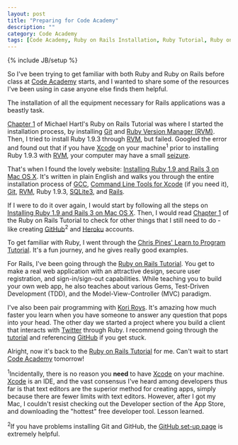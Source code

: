 ```yaml
---
layout: post
title: "Preparing for Code Academy"
description: ""
category: Code Academy
tags: [Code Academy, Ruby on Rails Installation, Ruby Tutorial, Ruby on Rails Tutorial]
---
```

{% include JB/setup %}


So I've been trying to get familiar with both Ruby and Ruby on Rails before class at [Code Academy](http://codeacademy.org/) starts, and I wanted to share some of the resources I've been using in case anyone else finds them helpful.

The installation of all the equipment necessary for Rails applications was a beastly task.

[Chapter 1](http://ruby.railstutorial.org/ruby-on-rails-tutorial-book?version=3.2#top) of Michael Hartl's Ruby on Rails Tutorial was where I started the installation process, by installing [Git](http://git-scm.com/) and [Ruby Version Manager (RVM)](http://beginrescueend.com/).  Then, I tried to install Ruby 1.9.3 through [RVM](http://beginrescueend.com/), but failed.  Googled the error and found out that if you have [Xcode](https://developer.apple.com/xcode/) on your machine<sup>1</sup> prior to installing Ruby 1.9.3 with [RVM](http://beginrescueend.com/), your computer may have a small [seizure](http://gifsoup.com/view/176062/computer-explodes-o.gif).  

That's when I found the lovely website: [Installing Ruby 1.9 and Rails 3 on Mac OS X](http://pragmaticstudio.com/blog/2010/9/23/install-rails-ruby-mac).  It's written in plain English and walks you through the entire installation process of [GCC](https://github.com/kennethreitz/osx-gcc-installer/downloads), [Command Line Tools for Xcode](https://developer.apple.com/downloads/) (if you need it), [Git](http://git-scm.com/), [RVM](http://beginrescueend.com/), Ruby 1.9.3, [SQLite3](http://www.sqlite.org/), and [Rails](http://rubyonrails.org/).  

If I were to do it over again, I would start by following all the steps on [Installing Ruby 1.9 and Rails 3 on Mac OS X](http://pragmaticstudio.com/blog/2010/9/23/install-rails-ruby-mac).  Then, I would read [Chapter 1](http://ruby.railstutorial.org/ruby-on-rails-tutorial-book?version=3.2#top) of the Ruby on Rails Tutorial to check for other things that I still need to do - like creating [GitHub](http://github.com)<sup>2</sup> and [Heroku](http://www.heroku.com/) accounts.  

To get familiar with Ruby, I went through the [Chris Pines' Learn to Program Tutorial](http://pine.fm/LearnToProgram/).  It's a fun journey, and he gives really good examples.

For Rails, I've been going through the [Ruby on Rails Tutorial](http://ruby.railstutorial.org/).  You get to make a real web application with an attractive design, secure user registration, and sign-in/sign-out capabilities.  While teaching you to build your own web app, he also teaches about various Gems, Test-Driven Development (TDD), and the Model-View-Controller (MVC) paradigm.

I've also been pair programming with [Kori Roys](http://koriroys.com).  It's amazing how much faster you learn when you have someone to answer any question that pops into your head.  The other day we started a project where you build a client that interacts with [Twitter](http://twitter.com/) through Ruby.  I recommend going through the [tutorial](http://tutorials.jumpstartlab.com/projects/jstwitter.html) and referencing [GitHub](https://github.com/AaronVasquez/JSTwitter) if you get stuck. 

Alright, now it's back to the [Ruby on Rails Tutorial](http://ruby.railstutorial.org/) for me.  Can't wait to start [Code Academy](http://codeacademy.org/) tomorrow!

<sup>1</sup>Incidentally, there is no reason you <b>need</b> to have [Xcode](https://developer.apple.com/xcode/) on your machine.  [Xcode](https://developer.apple.com/xcode/) is an IDE, and the vast consensus I've heard among developers thus far is that text editors are the superior method for creating apps, simply because there are fewer limits with text editors.  However, after I got my Mac, I couldn't resist checking out the Developer section of the App Store, and downloading the "hottest" free developer tool.  Lesson learned.

<sup>2</sup>If you have problems installing Git and GitHub, the [GitHub set-up page](http://help.github.com/mac-set-up-git/) is extremely helpful.